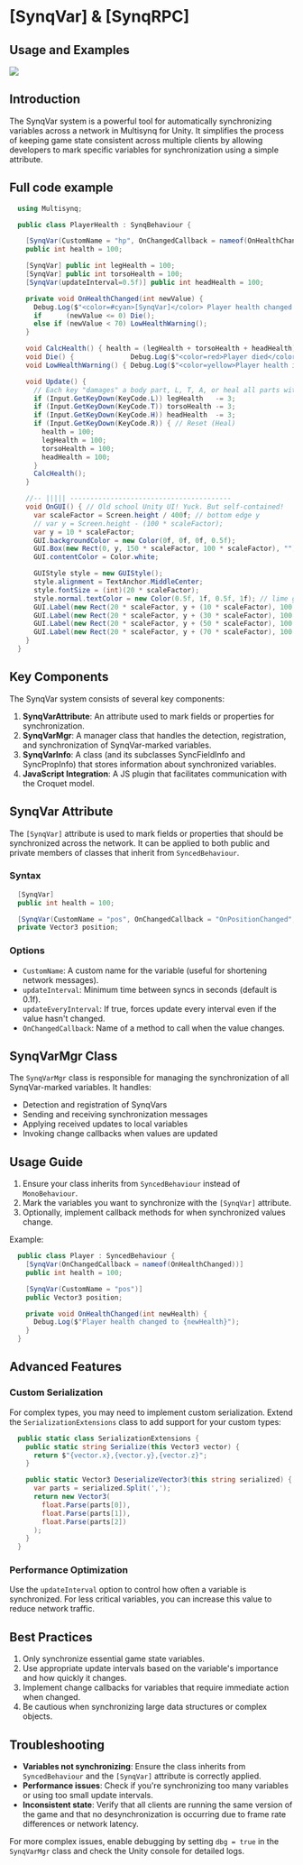 # [SynqVar] & [SynqRPC]
## Usage and Examples

![](images/image24.png)

## Introduction

The SynqVar system is a powerful tool for automatically synchronizing variables across a network in Multisynq for Unity. It simplifies the process of keeping game state consistent across multiple clients by allowing developers to mark specific variables for synchronization using a simple attribute.

## Full code example

```cs
  using Multisynq;

  public class PlayerHealth : SynqBehaviour {

    [SynqVar(CustomName = "hp", OnChangedCallback = nameof(OnHealthChanged) )] 
    public int health = 100;

    [SynqVar] public int legHealth = 100;
    [SynqVar] public int torsoHealth = 100;
    [SynqVar(updateInterval=0.5f)] public int headHealth = 100;

    private void OnHealthChanged(int newValue) {
      Debug.Log($"<color=#cyan>[SynqVar]</color> Player health changed to <color=cyan>{newValue}</color>");
      if      (newValue <= 0) Die();
      else if (newValue < 70) LowHealthWarning();
    }

    void CalcHealth() { health = (legHealth + torsoHealth + headHealth) / 3; }
    void Die() {              Debug.Log($"<color=red>Player died</color> health: <color=cyan>{health}</color>"); }
    void LowHealthWarning() { Debug.Log($"<color=yellow>Player health is low</color> health: <color=cyan>{health}</color>"); }

    void Update() {
      // Each key "damages" a body part, L, T, A, or heal all parts with H!
      if (Input.GetKeyDown(KeyCode.L)) legHealth   -= 3;
      if (Input.GetKeyDown(KeyCode.T)) torsoHealth -= 3;
      if (Input.GetKeyDown(KeyCode.H)) headHealth  -= 3; 
      if (Input.GetKeyDown(KeyCode.R)) { // Reset (Heal)
        health = 100;
        legHealth = 100;
        torsoHealth = 100;
        headHealth = 100;
      }
      CalcHealth();
    }

    //-- ||||| ----------------------------------------
    void OnGUI() { // Old school Unity UI! Yuck. But self-contained!   =]
      var scaleFactor = Screen.height / 400f; // bottom edge y
      // var y = Screen.height - (100 * scaleFactor);
      var y = 10 * scaleFactor;
      GUI.backgroundColor = new Color(0f, 0f, 0f, 0.5f);
      GUI.Box(new Rect(0, y, 150 * scaleFactor, 100 * scaleFactor), ""); // panel background
      GUI.contentColor = Color.white;

      GUIStyle style = new GUIStyle();
      style.alignment = TextAnchor.MiddleCenter;
      style.fontSize = (int)(20 * scaleFactor);
      style.normal.textColor = new Color(0.5f, 1f, 0.5f, 1f); // lime green
      GUI.Label(new Rect(20 * scaleFactor, y + (10 * scaleFactor), 100 * scaleFactor, 20 * scaleFactor), $" Health: {health.ToString("F1")}",      style);
      GUI.Label(new Rect(20 * scaleFactor, y + (30 * scaleFactor), 100 * scaleFactor, 20 * scaleFactor), $" Leg:    {legHealth.ToString("F1")}",   style);
      GUI.Label(new Rect(20 * scaleFactor, y + (50 * scaleFactor), 100 * scaleFactor, 20 * scaleFactor), $" Torso:  {torsoHealth.ToString("F1")}", style);
      GUI.Label(new Rect(20 * scaleFactor, y + (70 * scaleFactor), 100 * scaleFactor, 20 * scaleFactor), $" Head:   {headHealth.ToString("F1")}",  style);
    }
  }
```

## Key Components

The SynqVar system consists of several key components:

1. **SynqVarAttribute**: An attribute used to mark fields or properties for synchronization.
2. **SynqVarMgr**: A manager class that handles the detection, registration, and synchronization of SynqVar-marked variables.
3. **SynqVarInfo**: A class (and its subclasses SyncFieldInfo and SyncPropInfo) that stores information about synchronized variables.
4. **JavaScript Integration**: A JS plugin that facilitates communication with the Croquet model.

## SynqVar Attribute

The `[SynqVar]` attribute is used to mark fields or properties that should be synchronized across the network. It can be applied to both public and private members of classes that inherit from `SyncedBehaviour`.

### Syntax

```cs
  [SynqVar]
  public int health = 100;

  [SynqVar(CustomName = "pos", OnChangedCallback = "OnPositionChanged", updateInterval = 0.5f)]
  private Vector3 position;
```

### Options

- `CustomName`: A custom name for the variable (useful for shortening network messages).
- `updateInterval`: Minimum time between syncs in seconds (default is 0.1f).
- `updateEveryInterval`: If true, forces update every interval even if the value hasn't changed.
- `OnChangedCallback`: Name of a method to call when the value changes.

## SynqVarMgr Class

The `SynqVarMgr` class is responsible for managing the synchronization of all SynqVar-marked variables. It handles:

- Detection and registration of SynqVars
- Sending and receiving synchronization messages
- Applying received updates to local variables
- Invoking change callbacks when values are updated

## Usage Guide

1. Ensure your class inherits from `SyncedBehaviour` instead of `MonoBehaviour`.
2. Mark the variables you want to synchronize with the `[SynqVar]` attribute.
3. Optionally, implement callback methods for when synchronized values change.

Example:

```cs
  public class Player : SyncedBehaviour {
    [SynqVar(OnChangedCallback = nameof(OnHealthChanged))]
    public int health = 100;

    [SynqVar(CustomName = "pos")]
    public Vector3 position;

    private void OnHealthChanged(int newHealth) {
      Debug.Log($"Player health changed to {newHealth}");
    }
  }
```

## Advanced Features

### Custom Serialization

For complex types, you may need to implement custom serialization. Extend the `SerializationExtensions` class to add support for your custom types:

```cs
  public static class SerializationExtensions {
    public static string Serialize(this Vector3 vector) {
      return $"{vector.x},{vector.y},{vector.z}";
    }

    public static Vector3 DeserializeVector3(this string serialized) {
      var parts = serialized.Split(',');
      return new Vector3(
        float.Parse(parts[0]),
        float.Parse(parts[1]),
        float.Parse(parts[2])
      );
    }
  }
```

### Performance Optimization

Use the `updateInterval` option to control how often a variable is synchronized. For less critical variables, you can increase this value to reduce network traffic.

## Best Practices

1. Only synchronize essential game state variables.
2. Use appropriate update intervals based on the variable's importance and how quickly it changes.
3. Implement change callbacks for variables that require immediate action when changed.
4. Be cautious when synchronizing large data structures or complex objects.

## Troubleshooting

- **Variables not synchronizing**: Ensure the class inherits from `SyncedBehaviour` and the `[SynqVar]` attribute is correctly applied.
- **Performance issues**: Check if you're synchronizing too many variables or using too small update intervals.
- **Inconsistent state**: Verify that all clients are running the same version of the game and that no desynchronization is occurring due to frame rate differences or network latency.

For more complex issues, enable debugging by setting `dbg = true` in the `SynqVarMgr` class and check the Unity console for detailed logs.
